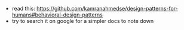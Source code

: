 - read this: https://github.com/kamranahmedse/design-patterns-for-humans#behavioral-design-patterns
- try to search it on google for a simpler docs to note down
